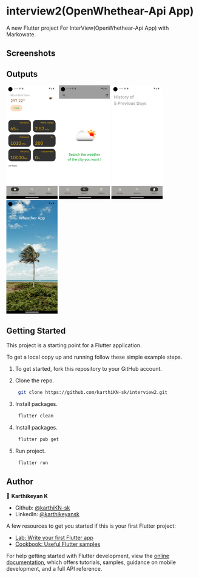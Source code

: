 # interview2(OpenWhethear-Api App)

A new Flutter project For InterView(OpenWhethear-Api App) with Markowate.

## Screenshots

<h2 id="Outputs">Outputs</h2>
<p><img height= "300" src="screenshots/Screenshot_1692855950.png" alt="output1" />
<img height= "300" src="screenshots/Screenshot_1692855955.png" alt="output2" />
<img height= "300" src="screenshots/Screenshot_1692855958.png" alt="output3" />
<img height= "300" src="screenshots/Screenshot_1692856378.png" alt="output4" />
</p>

## Getting Started

This project is a starting point for a Flutter application.

To get a local copy up and running follow these simple example steps.

1. To get started, fork this repository to your GitHub account.

2. Clone the repo.
   ```sh
    git clone https://github.com/karthiKN-sk/interview2.git
   ```
3. Install packages.
   ```sh
    flutter clean
   ```
4. Install packages.
   ```sh
    flutter pub get
   ```
5. Run project.
   ```sh
    flutter run
   ```

## Author

👤 **Karthikeyan K**

- Github: [@karthiKN-sk](https://github.com/karthiKN-sk)
- LinkedIn: [@karthikeyansk](https://www.linkedin.com/in/karthikeyansk/)

A few resources to get you started if this is your first Flutter project:

- [Lab: Write your first Flutter app](https://docs.flutter.dev/get-started/codelab)
- [Cookbook: Useful Flutter samples](https://docs.flutter.dev/cookbook)

For help getting started with Flutter development, view the
[online documentation](https://docs.flutter.dev/), which offers tutorials,
samples, guidance on mobile development, and a full API reference.
